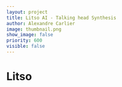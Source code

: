 ```yaml
---
layout: project
title: Litso AI - Talking head Synthesis
author: Alexandre Carlier
image: thumbnail.png
show_image: false
priority: 600
visible: false
---
```


# Litso